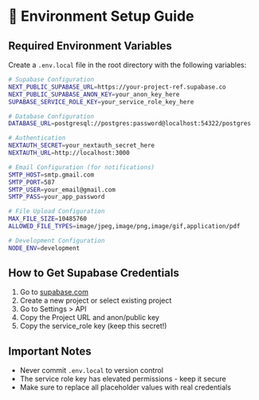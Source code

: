 # 🔧 Environment Setup Guide

## Required Environment Variables

Create a `.env.local` file in the root directory with the following variables:

```bash
# Supabase Configuration
NEXT_PUBLIC_SUPABASE_URL=https://your-project-ref.supabase.co
NEXT_PUBLIC_SUPABASE_ANON_KEY=your_anon_key_here
SUPABASE_SERVICE_ROLE_KEY=your_service_role_key_here

# Database Configuration
DATABASE_URL=postgresql://postgres:password@localhost:54322/postgres

# Authentication
NEXTAUTH_SECRET=your_nextauth_secret_here
NEXTAUTH_URL=http://localhost:3000

# Email Configuration (for notifications)
SMTP_HOST=smtp.gmail.com
SMTP_PORT=587
SMTP_USER=your_email@gmail.com
SMTP_PASS=your_app_password

# File Upload Configuration
MAX_FILE_SIZE=10485760
ALLOWED_FILE_TYPES=image/jpeg,image/png,image/gif,application/pdf

# Development Configuration
NODE_ENV=development
```

## How to Get Supabase Credentials

1. Go to [supabase.com](https://supabase.com)
2. Create a new project or select existing project
3. Go to Settings > API
4. Copy the Project URL and anon/public key
5. Copy the service_role key (keep this secret!)

## Important Notes

- Never commit `.env.local` to version control
- The service role key has elevated permissions - keep it secure
- Make sure to replace all placeholder values with real credentials

